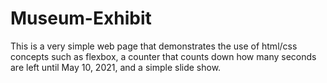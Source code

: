 # Museum-Exhibit
This is a very simple web page that demonstrates the use of html/css concepts such as flexbox, a counter that counts down how many seconds are left until May 10, 2021, and a simple slide show.
